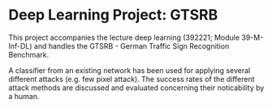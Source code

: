 # Deep Learning Project: GTSRB
This project accompanies the lecture deep learning (392221; Module 39-M-Inf-DL) and handles the GTSRB - German Traffic Sign Recognition Benchmark.

A classifier from an existing network has been used for applying several different attacks (e.g. few pixel attack). The success rates of the different attack methods are discussed and evaluated concerning their noticability by a human. 
